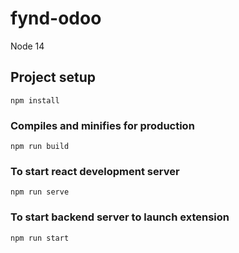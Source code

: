 # fynd-odoo
Node 14

## Project setup
```
npm install
```

### Compiles and minifies for production
```
npm run build
```

### To start react development server
```
npm run serve
```

### To start backend server to launch extension
```
npm run start
```
